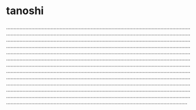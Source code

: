 # tanoshi
..........................................................................................................................................................................................................................................................................................................................................................................................................................................................................................................................................................................................................................................................................................................................................................................................................................................................................................................................................................................................................................................................................................................................................................................................................................................................................................................................................................................................................................................................................................................................................................................................................................................................................